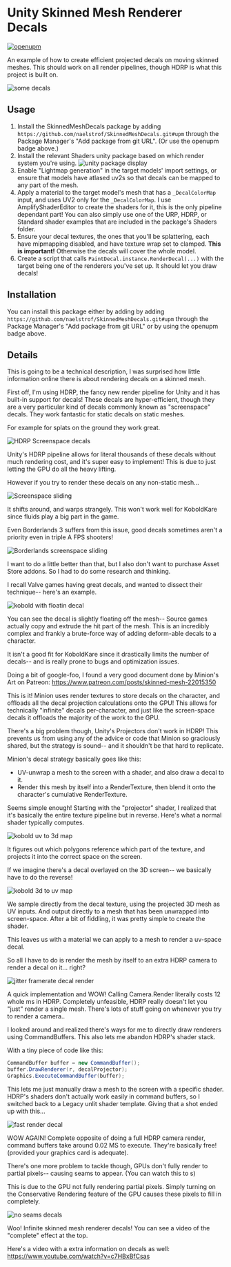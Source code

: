 # Unity Skinned Mesh Renderer Decals

[![openupm](https://img.shields.io/npm/v/com.naelstrof.skinnedmeshdecals?label=openupm&registry_uri=https://package.openupm.com)](https://openupm.com/packages/com.naelstrof.skinnedmeshdecals/)

An example of how to create efficient projected decals on moving skinned meshes. This should work on all render pipelines, though HDRP is what this project is built on.

![some decals](showcase.gif)

## Usage

1. Install the SkinnedMeshDecals package by adding `https://github.com/naelstrof/SkinnedMeshDecals.git#upm` through the Package Manager's "Add package from git URL". (Or use the openupm badge above.)
2. Install the relevant Shaders unity package based on which render system you're using.
![unity package display](Unity_NPgh0NGtBN.png)
3. Enable "Lightmap generation" in the target models' import settings, or ensure that models have atlased uv2s so that decals can be mapped to any part of the mesh.
4. Apply a material to the target model's mesh that has a `_DecalColorMap` input, and uses UV2 only for the `_DecalColorMap`. I use AmplifyShaderEditor to create the shaders for it, this is the only pipeline dependant part! You can also simply use one of the URP, HDRP, or Standard shader examples that are included in the package's Shaders folder.
5. Ensure your decal textures, the ones that you'll be splattering, each have mipmapping disabled, and have texture wrap set to clamped. **This is important!** Otherwise the decals will cover the whole model.
6. Create a script that calls `PaintDecal.instance.RenderDecal(...)` with the target being one of the renderers you've set up. It should let you draw decals!

## Installation

You can install this package either by adding by adding `https://github.com/naelstrof/SkinnedMeshDecals.git#upm` through the Package Manager's "Add package from git URL" or by using the openupm badge above.

## Details

This is going to be a technical description, I was surprised how little information online there is about rendering decals on a skinned mesh.

First off, I'm using HDRP, the fancy new render pipeline for Unity and it has built-in support for decals! These decals are hyper-efficient, though they are a very particular kind of decals commonly known as "screenspace" decals. They work fantastic for static decals on static meshes.

For example for splats on the ground they work great.

![HDRP Screenspace decals](decaldisplay.png)

Unity's HDRP pipeline allows for literal thousands of these decals without much rendering cost, and it's super easy to implement! This is due to just letting the GPU do all the heavy lifting.

However if you try to render these decals on any non-static mesh...

![Screenspace sliding](screenspaceSliding.gif)

It shifts around, and warps strangely. This won't work well for KoboldKare since fluids play a big part in the game.

Even Borderlands 3 suffers from this issue, good decals sometimes aren't a priority even in triple A FPS shooters!

![Borderlands screenspace sliding](borderlandsSliding.gif)

I want to do a little better than that, but I also don't want to purchase Asset Store addons. So I had to do some research and thinking.

I recall Valve games having great decals, and wanted to dissect their technique-- here's an example.

![kobold with floatin decal](koboldgun.jpg)

You can see the decal is slightly floating off the mesh-- Source games actually copy and extrude the hit part of the mesh. This is an incredibly complex and frankly a brute-force way of adding deform-able decals to a character. 

It isn't a good fit for KoboldKare since it drastically limits the number of decals-- and is really prone to bugs and optimization issues.

Doing a bit of google-foo, I found a very good document done by Minion's Art on Patreon: https://www.patreon.com/posts/skinned-mesh-22015350 

This is it! Minion uses render textures to store decals on the character, and offloads all the decal projection calculations onto the GPU! This allows for technically "infinite" decals per-character, and just like the screen-space decals it offloads the majority of the work to the GPU.

There's a big problem though, Unity's Projectors don't work in HDRP! This prevents us from using any of the advice or code that Minion so graciously shared, but the strategy is sound-- and it shouldn't be that hard to replicate.

Minion's decal strategy basically goes like this:

* UV-unwrap a mesh to the screen with a shader, and also draw a decal to it.
* Render this mesh by itself into a RenderTexture, then blend it onto the character's cumulative RenderTexture.

Seems simple enough! Starting with the "projector" shader, I realized that it's basically the entire texture pipeline but in reverse. Here's what a normal shader typically computes.

![kobold uv to 3d map](uv_samples.jpg)

It figures out which polygons reference which part of the texture, and projects it into the correct space on the screen.

If we imagine there's a decal overlayed on the 3D screen-- we basically have to do the reverse!

![kobold 3d to uv map](uv_samples_reversed.jpg)

We sample directly from the decal texture, using the projected 3D mesh as UV inputs. And output directly to a mesh that has been unwrapped into screen-space. After a bit of fiddling, it was pretty simple to create the shader.

This leaves us with a material we can apply to a mesh to render a uv-space decal.

So all I have to do is render the mesh by itself to an extra HDRP camera to render a decal on it... right?

![jitter framerate decal render](aghhh.jpg)

A quick implementation and WOW! Calling Camera.Render literally costs 12 whole ms in HDRP. Completely unfeasible, HDRP really doesn't let you "just" render a single mesh. There's lots of stuff going on whenever you try to render a camera..

I looked around and realized there's ways for me to directly draw renderers using CommandBuffers. This also lets me abandon HDRP's shader stack.

With a tiny piece of code like this:

```c#
CommandBuffer buffer = new CommandBuffer();
buffer.DrawRenderer(r, decalProjector);
Graphics.ExecuteCommandBuffer(buffer);
```

This lets me just manually draw a mesh to the screen with a specific shader. HDRP's shaders don't actually work easily in command buffers, so I switched back to a Legacy unlit shader template. Giving that a shot ended up with this...

![fast render decal](commandbuffer.jpg)

WOW AGAIN! Complete opposite of doing a full HDRP camera render, command buffers take around 0.02 MS to execute. They're basically free! (provided your graphics card is adequate).

There's one more problem to tackle though, GPUs don't fully render to partial pixels-- causing seams to appear. (You can watch this to s)

This is due to the GPU not fully rendering partial pixels. Simply turning on the Conservative Rendering feature of the GPU causes these pixels to fill in completely.

![no seams decals](no_seams.jpg)

Woo! Infinite skinned mesh renderer decals! You can see a video of the "complete" effect at the top.

Here's a video with a extra information on decals as well: https://www.youtube.com/watch?v=c7HBxBfCsas